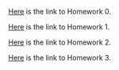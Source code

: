 
[Here](Files/homework0.html)  is the link to Homework 0.




[Here](Files/hw1/hw1.360.html)  is the link to Homework 1.


[Here](Files/hw2/IE360-HW2.html)  is the link to Homework 2.


[Here](Files/hw3/hw3.html)  is the link to Homework 3.
